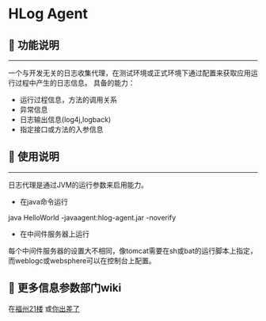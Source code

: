 # HLog Agent

## :snail: 功能说明
---
一个与开发无关的日志收集代理，在测试环境或正式环境下通过配置来获取应用运行过程中产生的日志信息。
具备的能力：
* 运行过程信息，方法的调用关系
* 异常信息
* 日志输出信息(log4j,logback)
* 指定接口或方法的入参信息

## :snail: 使用说明
---
日志代理是通过JVM的运行参数来启用能力。
* 在java命令运行

 java HelloWorld -javaagent:hlog-agent.jar -noverify
 
 * 在中间件服务器上运行
 
每个中间件服务器的设置大不相同，像tomcat需要在sh或bat的运行脚本上指定，而weblogc或websphere可以在控制台上配置。

## :snail: 更多信息参数部门wiki
在[福州21楼](http://192.168.1.22:8083/xwiki/bin/view/Main/logPlatform)
或[你出差了](http://110.90.126.242:8083/xwiki/bin/view/Main/logPlatform)